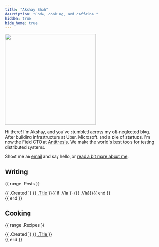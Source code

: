 ```yaml
---
title: "Akshay Shah"
description: "Code, cooking, and caffeine."
hidden: true
hide_home: true
---
```


<img alt="" src="/static/headshot-2025-300x300.webp" class="profile-pic" height="300px" width="300px">

Hi there! I'm Akshay, and you've stumbled across my oft-neglected blog. After
building infrastructure at Uber, Microsoft, and a pile of startups, I'm now the
Field CTO at [Antithesis](https://antithesis.com). We make the world's best
tools for testing distributed systems.

Shoot me an [email](mailto:akshay@akshayshah.org) and say hello, or
[read a bit more about me](/colophon/).

## Writing

{{ range .Posts }}
<div class="post-row">
  <span class="post-date">{{ .Created }}</span>
  <a href="{{ .Link }}">{{ .Title }}</a>{{ if .Via }} ({{ .Via}}){{ end }}
</div>
{{ end }}

## Cooking

{{ range .Recipes }}
<div class="post-row">
  <span class="post-date">{{ .Created }}</span>
  <a href="{{ .Link }}">{{ .Title }}</a>
</div>
{{ end }}
